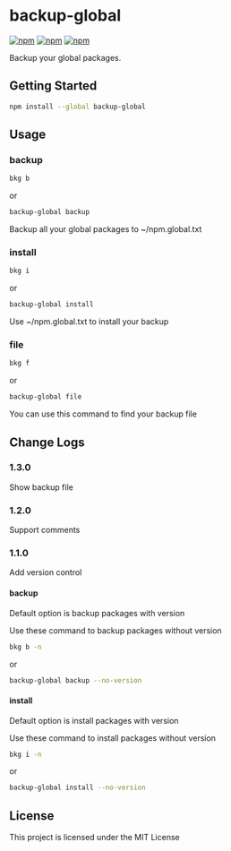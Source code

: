 # backup-global
[![npm](https://img.shields.io/npm/dt/backup-global.svg)]() [![npm](https://img.shields.io/npm/v/backup-global.svg)]() [![npm](https://img.shields.io/npm/l/backup-global.svg)]()

Backup your global packages.

## Getting Started

```bash
npm install --global backup-global
```

## Usage

### backup

```bash
bkg b
```

or

```bash
backup-global backup
```

Backup all your global packages to ~/npm.global.txt

### install

```bash
bkg i
```

or

```bash
backup-global install
```

Use ~/npm.global.txt to install your backup

### file

```bash
bkg f
```

or

```bash
backup-global file
```

You can use this command to find your backup file

## Change Logs

### 1.3.0
Show backup file

### 1.2.0
Support comments

### 1.1.0
Add version control

#### backup

Default option is backup packages with version

Use these command to backup packages without version

```bash
bkg b -n
```

or

```bash
backup-global backup --no-version
```

#### install

Default option is install packages with version

Use these command to install packages without version

```bash
bkg i -n
```

or

```bash
backup-global install --no-version
```


## License

This project is licensed under the MIT License
